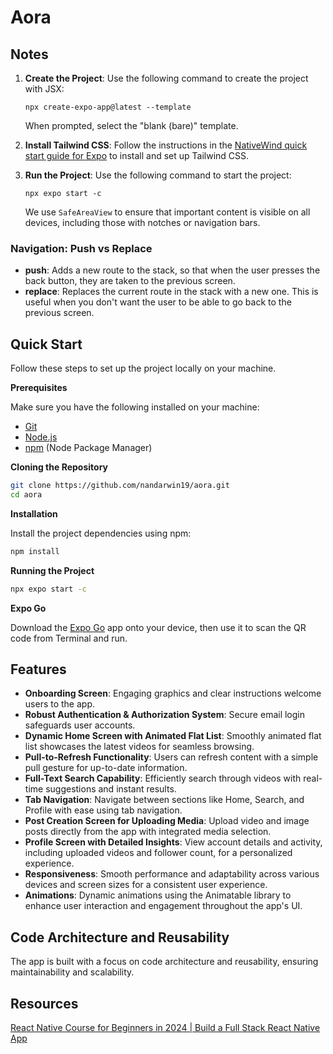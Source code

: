 # Aora

## Notes

1. **Create the Project**:
   Use the following command to create the project with JSX:

   ```
   npx create-expo-app@latest --template
   ```

   When prompted, select the "blank (bare)" template.

2. **Install Tailwind CSS**:
   Follow the instructions in the [NativeWind quick start guide for Expo](https://www.nativewind.dev/quick-starts/expo) to install and set up Tailwind CSS.

3. **Run the Project**:
   Use the following command to start the project:

   ```
   npx expo start -c
   ```

   We use `SafeAreaView` to ensure that important content is visible on all devices, including those with notches or navigation bars.

### Navigation: Push vs Replace

- **push**: Adds a new route to the stack, so that when the user presses the back button, they are taken to the previous screen.
- **replace**: Replaces the current route in the stack with a new one. This is useful when you don't want the user to be able to go back to the previous screen.

## Quick Start

Follow these steps to set up the project locally on your machine.

**Prerequisites**

Make sure you have the following installed on your machine:

- [Git](https://git-scm.com/)
- [Node.js](https://nodejs.org/en)
- [npm](https://www.npmjs.com/) (Node Package Manager)

**Cloning the Repository**

```bash
git clone https://github.com/nandarwin19/aora.git
cd aora
```

**Installation**

Install the project dependencies using npm:

```bash
npm install
```

**Running the Project**

```bash
npx expo start -c
```

**Expo Go**

Download the [Expo Go](https://expo.dev/go) app onto your device, then use it to scan the QR code from Terminal and run.

## Features

- **Onboarding Screen**: Engaging graphics and clear instructions welcome users to the app.
- **Robust Authentication & Authorization System**: Secure email login safeguards user accounts.
- **Dynamic Home Screen with Animated Flat List**: Smoothly animated flat list showcases the latest videos for seamless browsing.
- **Pull-to-Refresh Functionality**: Users can refresh content with a simple pull gesture for up-to-date information.
- **Full-Text Search Capability**: Efficiently search through videos with real-time suggestions and instant results.
- **Tab Navigation**: Navigate between sections like Home, Search, and Profile with ease using tab navigation.
- **Post Creation Screen for Uploading Media**: Upload video and image posts directly from the app with integrated media selection.
- **Profile Screen with Detailed Insights**: View account details and activity, including uploaded videos and follower count, for a personalized experience.
- **Responsiveness**: Smooth performance and adaptability across various devices and screen sizes for a consistent user experience.
- **Animations**: Dynamic animations using the Animatable library to enhance user interaction and engagement throughout the app's UI.

## Code Architecture and Reusability

The app is built with a focus on code architecture and reusability, ensuring maintainability and scalability.

## Resources

[React Native Course for Beginners in 2024 | Build a Full Stack React Native App](https://www.youtube.com/watch?v=ZBCUegTZF7M)
